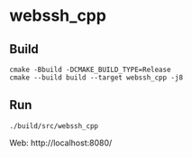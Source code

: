 # webssh_cpp

## Build
```shell
cmake -Bbuild -DCMAKE_BUILD_TYPE=Release
cmake --build build --target webssh_cpp -j8
```

## Run
```shell
./build/src/webssh_cpp
```
Web: http://localhost:8080/
